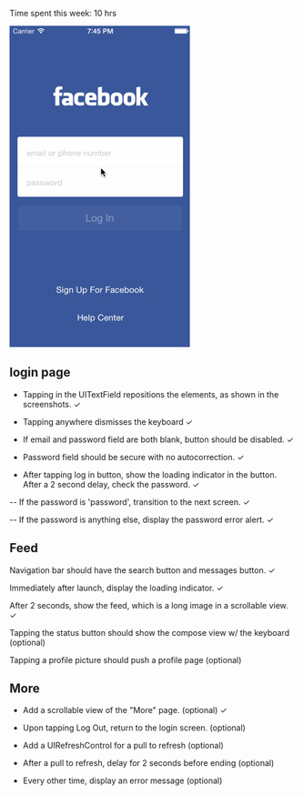 Time spent this week: 10 hrs


![demo gif](https://raw.githubusercontent.com/Bearattacks/Week-Two-Homework/master/demo.gif?raw=true)

## login page
- Tapping in the UITextField repositions the elements, as shown in the screenshots. ✓

- Tapping anywhere dismisses the keyboard ✓

- If email and password field are both blank, button should be disabled. ✓

- Password field should be secure with no autocorrection. ✓

- After tapping log in button, show the loading indicator in the button. After a 2 second delay, check the password. ✓

-- If the password is 'password', transition to the next screen.  ✓

-- If the password is anything else, display the password error alert. ✓

## Feed
Navigation bar should have the search button and messages button. ✓

Immediately after launch, display the loading indicator. ✓

After 2 seconds, show the feed, which is a long image in a scrollable view. ✓

Tapping the status button should show the compose view w/ the keyboard (optional)

Tapping a profile picture should push a profile page (optional)

## More
- Add a scrollable view of the "More" page. (optional) ✓

- Upon tapping Log Out, return to the login screen. (optional)

- Add a UIRefreshControl for a pull to refresh (optional)

- After a pull to refresh, delay for 2 seconds before ending (optional)

- Every other time, display an error message (optional)